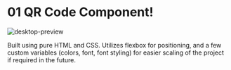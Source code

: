 # 01 QR Code Component!

![desktop-preview](https://user-images.githubusercontent.com/74252988/201067848-fe657896-088f-4a9b-b71b-43ddc6035e63.jpg)

Built using pure HTML and CSS. Utilizes flexbox for positioning, and a few custom variables (colors, font, font styling) for easier scaling of the project if required in the future.
